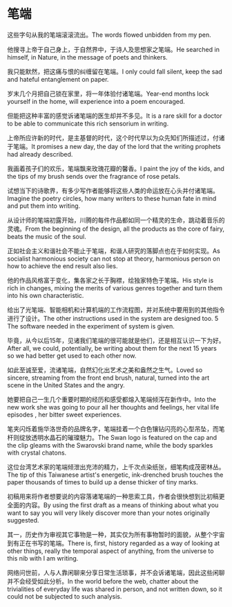 # 笔端

<p><span class="chinese">这些字句从我的笔端滚滚流出。</span><span class="english">The words flowed unbidden from my pen.</span></p>

<p><span class="chinese">他搜寻上帝于自己身上，于自然界中，于诗人及思想家之笔端。</span><span class="english">He searched in himself, in Nature, in the message of poets and thinkers.</span></p>

<p><span class="chinese">我只能默然，把这痛与恨的纠缠留在笔端。</span><span class="english">I only could fall silent, keep the sad and hateful entanglement on paper.</span></p>

<p><span class="chinese">岁末几个月把自己锁在家里，将一年体验付诸笔端。</span><span class="english">Year-end months lock yourself in the home, will experience into a poem encouraged.</span></p>

<p><span class="chinese">但能把这种丰富的感觉诉诸笔端的医生却并不多见。</span><span class="english">It is a rare skill for a doctor to be able to communicate this rich sensorium in writing.</span></p>

<p><span class="chinese">上帝所应许新的时代，是主基督的时代，这个时代早以为众先知们所描述过，付诸于笔端。</span><span class="english">It promises a new day, the day of the lord that the writing prophets had already described.</span></p>

<p><span class="chinese">我画着孩子们的欢乐，笔端飘来玫瑰花瓣的馨香。</span><span class="english">I paint the joy of the kids, and the tips of my brush sends over the fragrance of rose petals.</span></p>

<p><span class="chinese">试想当下的诗歌界，有多少写作者能够将这些人类的命运放在心头并付诸笔端。</span><span class="english">Imagine the poetry circles, how many writers to these human fate in mind and put them into writing.</span></p>

<p><span class="chinese">从设计师的笔端初露开始，川腾的每件作品都如同一个精灵的生命，跳动着音乐的灵魂。</span><span class="english">From the beginning of the design, all the products as the core of fairy, beats the music of the soul.</span></p>

<p><span class="chinese">正如社会主义和谐社会不能止于笔端，和谐人研究的落脚点也在于如何实现。</span><span class="english">As socialist harmonious society can not stop at theory, harmonious person on how to achieve the end result also lies.</span></p>

<p><span class="chinese">他的作品风格富于变化，集各家之长于胸襟，绘独家特色于笔端。</span><span class="english">His style is rich in changes, mixing the merits of various genres together and turn them into his own characteristic.</span></p>

<p><span class="chinese">给出了光笔端、智能相机和计算机端的工作流程图，并对系统中要用到的其他指令进行了设计。</span><span class="english">The other instructions used in the system are designed too. 5 The software needed in the experiment of system is given.</span></p>

<p><span class="chinese">毕竟，从今以后15年，见诸我们笔端的很可能就是他们，还是相互认识一下为好。</span><span class="english">After all, we could, potentially, be writing about them for the next 15 years so we had better get used to each other now.</span></p>

<p><span class="chinese">如此至诚至爱，流诸笔端，自然幻化出艺术之美和盎然之生气。</span><span class="english">Loved so sincere, streaming from the front end brush, natural, turned into the art scene in the United States and the angry.</span></p>

<p><span class="chinese">她要把自己一生几个重要时期的经历和感受都熔入笔端倾泻在新作中。</span><span class="english">Into the new work she was going to pour all her thoughts and feelings, her vital life episodes , her bitter sweet experiences.</span></p>

<p><span class="chinese">笔夹闪烁着施华洛世奇的品牌名字，笔端挂着一个白色镶钻闪亮的心型吊坠，而笔杆则绽放透明水晶石的璀璨魅力。</span><span class="english">The Swan logo is featured on the cap and the clip gleams with the Swarovski brand name, while the body sparkles with crystal chatons.</span></p>

<p><span class="chinese">这位台湾艺术家的笔端倾泄出充沛的精力，上千次点染纸张，细笔构成茂密林丛。</span><span class="english">The tip of this Taiwanese artist's energetic, ink-drenched brush touches the paper thousands of times to build up a dense thicker of tiny marks.</span></p>

<p><span class="chinese">初稿用来将作者想要说的内容落诸笔端的一种思索工具，作者会很快想到比初稿更全面的内容。</span><span class="english">By using the first draft as a means of thinking about what you want to say you will very likely discover more than your notes originally suggested.</span></p>

<p><span class="chinese">其一，历史作为审视其它事物是一种，其实仅为所有事物暂时的面貌，从整个宇宙到有正在书写的笔端。</span><span class="english">There is, first, history regarded as a way of looking at other things, really the temporal aspect of anything, from the universe to this nib with I am writing.</span></p>

<p><span class="chinese">网络问世前，人与人靠闲聊来分享日常生活琐事，并不会诉诸笔端，因此这些闲聊并不会经受如此分析。</span><span class="english">In the world before the web, chatter about the trivialities of everyday life was shared in person, and not written down, so it could not be subjected to such analysis.</span></p>

